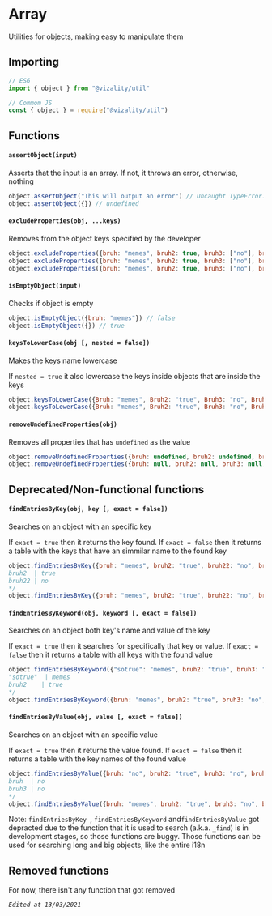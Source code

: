 # Array

Utilities for objects, making easy to manipulate them

## Importing

```js
// ES6
import { object } from "@vizality/util"

// Commom JS
const { object } = require("@vizality/util")
```



## Functions

#### `assertObject(input)`

Asserts that the input is an array. If not, it throws an error, otherwise, nothing

```js
object.assertObject("This will output an error") // Uncaught TypeError: Expected an object but received number.
object.assertObject({}) // undefined
```

#### `excludeProperties(obj, ...keys)`

Removes from the object keys specified by the developer

```js
object.excludeProperties({bruh: "memes", bruh2: true, bruh3: ["no"], bruh4: 1}, "bruh3") // {bruh: "memes", bruh2: true, bruh4: 1}
object.excludeProperties({bruh: "memes", bruh2: true, bruh3: ["no"], bruh4: 1}, "bruh3", "bruh") // {bruh2: true, bruh4: 1}
object.excludeProperties({bruh: "memes", bruh2: true, bruh3: ["no"], bruh4: 1}, ...["bruh3", "bruh"]) // {bruh2: true, bruh4: 1}. way to use with arrays
```

#### `isEmptyObject(input)`

Checks if object is empty

```js
object.isEmptyObject({bruh: "memes"}) // false
object.isEmptyObject({}) // true
```

#### `keysToLowerCase(obj [, nested = false])`

Makes the keys name lowercase

If `nested = true` it also lowercase the keys inside objects that are inside the keys

```js
object.keysToLowerCase({Bruh: "memes", Bruh2: "true", Bruh3: "no", Bruh4: {Bruh5: "you caught me"}}) // {bruh: "memes", bruh2: "true", bruh3: "no", bruh4: { Bruh5: "you caught me" }}
object.keysToLowerCase({Bruh: "memes", Bruh2: "true", Bruh3: "no", Bruh4: {Bruh5: "you caught me"}}, true) // {bruh: "memes", bruh2: "true", bruh3: "no", bruh4: { bruh5: "you caught me" }}
```

#### `removeUndefinedProperties(obj)`

Removes all properties that has `undefined` as the value

```js
object.removeUndefinedProperties({bruh: undefined, bruh2: undefined, bruh3: undefined, bruh4: 1}) // {bruh4: 1}
object.removeUndefinedProperties({bruh: null, bruh2: null, bruh3: null, bruh4: 1}) // {bruh: null, bruh2: null, bruh3: null, bruh4: 1}. In that case it doesn't delete if the variable is null, only undefined
```



## Deprecated/Non-functional functions

#### `findEntriesByKey(obj, key [, exact = false])`

Searches on an object with an specific key

If `exact = true` then it returns the key found. If `exact = false` then it returns a table with the keys that have an simmilar name to the found key

```js
object.findEntriesByKey({bruh: "memes", bruh2: "true", bruh22: "no", bruh4: "13/03/2021"}, "bruh2") /*
bruh2  | true
bruh22 | no
*/
object.findEntriesByKey({bruh: "memes", bruh2: "true", bruh22: "no", bruh4: "13/03/2021"}, "bruh2", true) // "bruh2"
```

#### `findEntriesByKeyword(obj, keyword [, exact = false])`

Searches on an object both key's name and value of the key

If `exact = true` then it searches for specifically that key or value. If `exact = false` then it returns a table with all keys with the found value

```js
object.findEntriesByKeyword({"sotrue": "memes", bruh2: "true", bruh3: "no", bruh4: "13/03/2021"}, "true", true)/*
"sotrue"  | memes
bruh2    | true
*/
object.findEntriesByKeyword({bruh: "memes", bruh2: "true", bruh3: "no", bruh4: "13/03/2021"}, "bruh", true) // "bruh3"
```

#### `findEntriesByValue(obj, value [, exact = false])`

Searches on an object with an specific value

If `exact = true` then it returns the value found. If `exact = false` then it returns a table with the key names of the found value

```js
object.findEntriesByValue({bruh: "no", bruh2: "true", bruh3: "no", bruh4: "13/03/2021"}, "no") /*
bruh  | no
bruh3 | no
*/
object.findEntriesByValue({bruh: "memes", bruh2: "true", bruh3: "no", bruh4: "13/03/2021"}, "13/03/2021", true) // "bruh4"
```



Note: `findEntriesByKey `, `findEntriesByKeyword` and`findEntriesByValue` got depracted due to the function that it is used to search (a.k.a. `_find`)  is in development stages, so those functions are buggy. Those functions can be used for searching long and big objects, like the entire i18n

## Removed functions

For now, there isn't any function that got removed



*`Edited at 13/03/2021`*